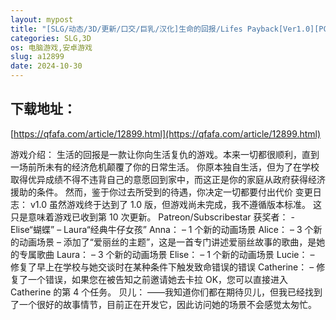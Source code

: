 ```yaml
---
layout: mypost
title: "[SLG/动态/3D/更新/口交/巨乳/汉化]生命的回报/Lifes Payback[Ver1.0][PC+安卓/1.60G]"
categories: SLG,3D
os: 电脑游戏,安卓游戏
slug: a12899
date: 2024-10-30
---
```


## 下载地址：

[https://qfafa.com/article/12899.html](https://qfafa.com/article/12899.html)

游戏介绍：
生活的回报是一款让你向生活复仇的游戏。本来一切都很顺利，直到一场前所未有的经济危机颠覆了你的日常生活。
你原本独自生活，但为了在学校取得优异成绩不得不违背自己的意愿回到家中，而这正是你的家庭从政府获得经济援助的条件。
然而，鉴于你过去所受到的待遇，你决定一切都要付出代价
变更日志：
v1.0
虽然游戏终于达到了 1.0 版，但游戏尚未完成，我不遵循版本标准。
这只是意味着游戏已收到第 10 次更新。
Patreon/Subscribestar 获奖者：
-Elise“蝴蝶”
– Laura“经典牛仔女孩”
Anna：
– 1 个新的动画场景
Alice：
– 3 个新的动画场景
– 添加了“爱丽丝的主题”，这是一首专门讲述爱丽丝故事的歌曲，是她的专属歌曲
Laura：
– 3 个新的动画场景
Elise：
– 1 个新的动画场景
Lucie：
– 修复了早上在学校与她交谈时在某种条件下触发致命错误的错误
Catherine：
– 修复了一个错误，如果您在被告知之前邀请她去卡拉 OK，您可以直接进入 Catherine 的第 4 个任务。
贝儿：
——我知道你们都在期待贝儿，但我已经找到了一个很好的故事情节，目前正在开发它，因此访问她的场景不会感觉太匆忙。